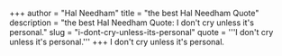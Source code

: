 +++
author = "Hal Needham"
title = "the best Hal Needham Quote"
description = "the best Hal Needham Quote: I don't cry unless it's personal."
slug = "i-dont-cry-unless-its-personal"
quote = '''I don't cry unless it's personal.'''
+++
I don't cry unless it's personal.
